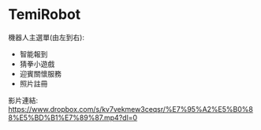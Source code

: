 # TemiRobot
機器人主選單(由左到右):
- 智能報到
- 猜拳小遊戲
- 迎賓關懷服務
- 照片註冊

影片連結:
https://www.dropbox.com/s/kv7vekmew3ceqsr/%E7%95%A2%E5%B0%88%E5%BD%B1%E7%89%87.mp4?dl=0
